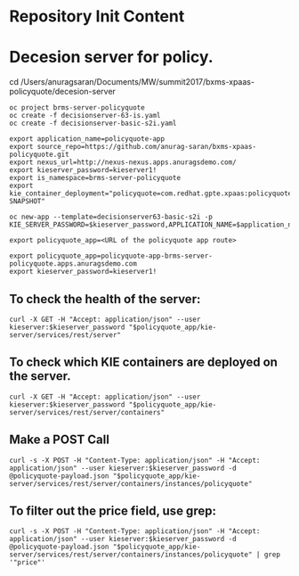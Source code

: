 
Repository Init Content
=======================

# Decesion server for policy.

cd /Users/anuragsaran/Documents/MW/summit2017/bxms-xpaas-policyquote/decesion-server

```
oc project brms-server-policyquote
oc create -f decisionserver-63-is.yaml
oc create -f decisionserver-basic-s2i.yaml
```


```
export application_name=policyquote-app
export source_repo=https://github.com/anurag-saran/bxms-xpaas-policyquote.git
export nexus_url=http://nexus-nexus.apps.anuragsdemo.com/
export kieserver_password=kieserver1!
export is_namespace=brms-server-policyquote
export kie_container_deployment="policyquote=com.redhat.gpte.xpaas:policyquote:1.0-SNAPSHOT"
```

```
oc new-app --template=decisionserver63-basic-s2i -p KIE_SERVER_PASSWORD=$kieserver_password,APPLICATION_NAME=$application_name,SOURCE_REPOSITORY_URL=$source_repo,IMAGE_STREAM_NAMESPACE=$is_namespace,KIE_CONTAINER_DEPLOYMENT=$kie_container_deployment,KIE_CONTAINER_REDIRECT_ENABLED=false,MAVEN_MIRROR_URL=$nexus_url/content/groups/public/
```

```
export policyquote_app=<URL of the policyquote app route>

export policyquote_app=policyquote-app-brms-server-policyquote.apps.anuragsdemo.com
export kieserver_password=kieserver1!
```

## To check the health of the server:
```
curl -X GET -H "Accept: application/json" --user kieserver:$kieserver_password "$policyquote_app/kie-server/services/rest/server"
```

## To check which KIE containers are deployed on the server.
```
curl -X GET -H "Accept: application/json" --user kieserver:$kieserver_password "$policyquote_app/kie-server/services/rest/server/containers"

```

## Make a POST Call
```
curl -s -X POST -H "Content-Type: application/json" -H "Accept: application/json" --user kieserver:$kieserver_password -d @policyquote-payload.json "$policyquote_app/kie-server/services/rest/server/containers/instances/policyquote"
```

## To filter out the price field, use grep:
```
curl -s -X POST -H "Content-Type: application/json" -H "Accept: application/json" --user kieserver:$kieserver_password -d @policyquote-payload.json "$policyquote_app/kie-server/services/rest/server/containers/instances/policyquote" | grep '"price"'
```